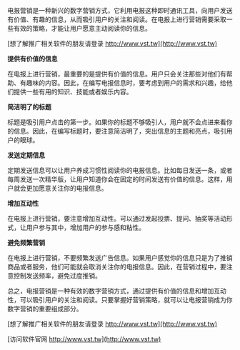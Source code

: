 电报营销是一种新兴的数字营销方式，它利用电报这种即时通讯工具，向用户发送有价值、有趣的信息，从而吸引用户的关注和阅读。在电报上进行营销需要采取一些有效的策略，才能让用户愿意主动阅读你的信息。

[想了解推广相关软件的朋友请登录 http://www.vst.tw](http://www.vst.tw)

**提供有价值的信息**

在电报上进行营销，最重要的是提供有价值的信息。用户只会关注那些对他们有帮助、有趣味的内容。因此，在编写电报信息时，要考虑到用户的需求和兴趣，给他们提供一些有用的知识、技能或者娱乐内容。

**简洁明了的标题**

标题是吸引用户点击的第一步。如果你的标题不够吸引人，用户就不会点进来看你的信息。因此，在编写标题时，要注意简洁明了，突出信息的主题和亮点，吸引用户的眼球。

**发送定期信息**

定期发送信息可以让用户养成习惯性阅读你的电报信息。比如每日发送一条，或者每周发送一次精华版，让用户知道你会在固定的时间发送有价值的信息。这样，用户就会更加愿意关注你的电报信息。

**增加互动性**

在电报上进行营销，要注意增加互动性。可以通过发起投票、提问、抽奖等活动形式，让用户参与其中，增加用户的参与感和粘性。

**避免频繁营销**

在电报上进行营销，不要频繁发送广告信息。如果用户感觉你的信息只是为了推销商品或者服务，他们可能就会取消关注你的电报信息。因此，在营销过程中，要注意控制发送频率，避免过度推销。

总之，电报营销是一种有效的数字营销方式，通过提供有价值的信息和增加互动性，可以吸引用户的关注和阅读。只要掌握好营销策略，就可以让电报营销成为你数字营销的重要组成部分。

[想了解推广相关软件的朋友请登录 http://www.vst.tw](http://www.vst.tw)


[访问软件官网 http://www.vst.tw](http://www.vst.tw)
